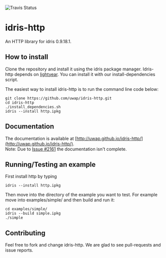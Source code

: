 ![Travis Status](https://travis-ci.org/uwap/idris-http.svg "Travis Build Status")

# idris-http
An HTTP library for idris 0.9.18.1.

## How to install

Clone the repository and install it using the idris package manager.
Idris-http depends on [lightyear](http://github.com/ziman/lightyear/).
You can install it with our install-dependencies script.

The easiest way to install idris-http is to run the command line code below:

```
git clone https://github.com/uwap/idris-http.git
cd idris-http
./install_dependencies.sh
idris --install http.ipkg
```

## Documentation

The documentation is available at [http://uwap.github.io/idris-http/](http://uwap.github.io/idris-http/).  
Note: Due to [Issue #2161](https://github.com/idris-lang/Idris-dev/issues/2161) the documentation isn't complete.

## Running/Testing an example

First install http by typing

```
idris --install http.ipkg
```

Then move into the directory of the example you want to test.
For example move into examples/simple/ and then build and run it:

```
cd examples/simple/
idris --build simple.ipkg
./simple
```

## Contributing

Feel free to fork and change idris-http. We are glad to see pull-requests and issue reports.
